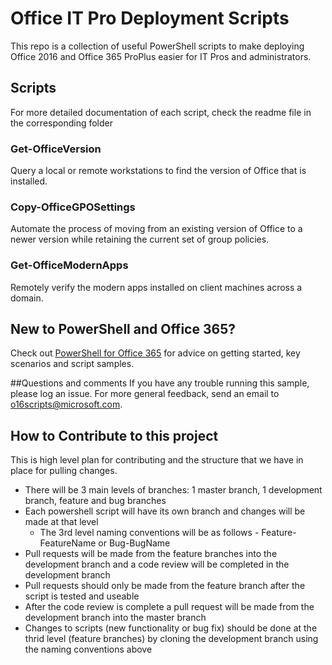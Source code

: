 # Office IT Pro Deployment Scripts
This repo is a collection of useful PowerShell scripts to make deploying Office 2016 and Office 365 ProPlus easier for IT Pros and administrators. 

## Scripts
For more detailed documentation of each script, check the readme file in the corresponding folder

### Get-OfficeVersion
Query a local or remote workstations to find the version of Office that is installed.

### Copy-OfficeGPOSettings
Automate the process of moving from an existing version of Office to a newer version while retaining the current set of group policies. 

### Get-OfficeModernApps
Remotely verify the modern apps installed on client machines across a domain.

## New to PowerShell and Office 365?
Check out [PowerShell for Office 365](https://poweshell.office.com) for advice on getting started, key scenarios and script samples.  

##Questions and comments
If you have any trouble running this sample, please log an issue.
For more general feedback, send an email to o16scripts@microsoft.com.

## How to Contribute to this project
This is high level plan for contributing and the structure that we have in place for pulling changes.
<UL>
<LI>There will be 3 main levels of branches: 1 master branch, 1 development branch, feature and bug branches
<LI>Each powershell script will have its own branch and changes will be made at that level
<UL>
<LI>The 3rd level naming conventions will be as follows - Feature-FeatureName or Bug-BugName</UL>
<LI>Pull requests will be made from the feature branches into the development branch and a code review will be completed in the development branch
<LI>Pull requests should only be made from the feature branch after the script is tested and useable
<LI>After the code review is complete a pull request will be made from the development branch into the master branch
<LI>Changes to scripts (new functionality or bug fix) should be done at the thrid level (feature branches) by cloning the development branch using the naming conventions above
</UL>
